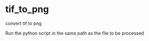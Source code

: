 # tif_to_png
convert tif to png

Run the python script in the same path as the file to be processed
